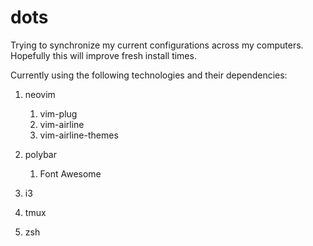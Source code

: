 # dots
Trying to synchronize my current configurations across my computers. Hopefully this will improve fresh install times.

Currently using the following technologies and their dependencies:
1. neovim

    1. vim-plug
    1. vim-airline
    1. vim-airline-themes

1. polybar

    1. Font Awesome

1. i3

1. tmux

1. zsh
